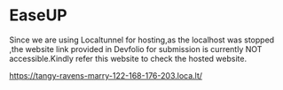 # EaseUP
 Since we are using Localtunnel for hosting,as the localhost was stopped ,the website link provided in Devfolio for submission is currently NOT accessible.Kindly refer this website to check the hosted website.
 
 https://tangy-ravens-marry-122-168-176-203.loca.lt/
